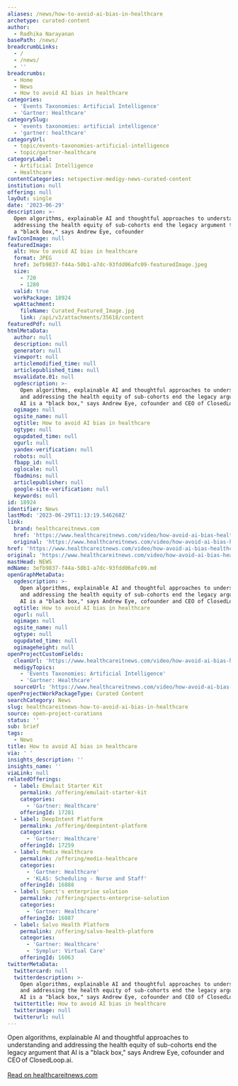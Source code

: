```yaml
---
aliases: /news/how-to-avoid-ai-bias-in-healthcare
archetype: curated-content
author:
  - Radhika Narayanan
basePath: /news/
breadcrumbLinks:
  - /
  - /news/
  - ''
breadcrumbs:
  - Home
  - News
  - How to avoid AI bias in healthcare
categories:
  - 'Events Taxonomies: Artificial Intelligence'
  - 'Gartner: Healthcare'
categorySlug:
  - 'events taxonomies: artificial intelligence'
  - 'gartner: healthcare'
categoryUrl:
  - topic/events-taxonomies-artificial-intelligence
  - topic/gartner-healthcare
categoryLabel:
  - Artificial Intelligence
  - Healthcare
contentCategories: netspective-medigy-news-curated-content
institution: null
offering: null
layOut: single
date: '2023-06-29'
description: >-
  Open algorithms, explainable AI and thoughtful approaches to understanding and
  addressing the health equity of sub-cohorts end the legacy argument that AI is
  a "black box," says Andrew Eye, cofounder 
favIconImage: null
featuredImage:
  alt: How to avoid AI bias in healthcare
  format: JPEG
  href: 3efb9837-f44a-50b1-a7dc-93fdd06afc09-featuredImage.jpeg
  size:
    - 720
    - 1280
  valid: true
  workPackage: 18924
  wpAttachment:
    fileName: Curated_Featured_Image.jpg
    link: /api/v3/attachments/35618/content
featuredPdf: null
htmlMetaData:
  author: null
  description: null
  generator: null
  viewport: null
  articlemodified_time: null
  articlepublished_time: null
  msvalidate.01: null
  ogdescription: >-
    Open algorithms, explainable AI and thoughtful approaches to understanding
    and addressing the health equity of sub-cohorts end the legacy argument that
    AI is a "black box," says Andrew Eye, cofounder and CEO of ClosedLoop.ai.
  ogimage: null
  ogsite_name: null
  ogtitle: How to avoid AI bias in healthcare
  ogtype: null
  ogupdated_time: null
  ogurl: null
  yandex-verification: null
  robots: null
  fbapp_id: null
  oglocale: null
  fbadmins: null
  articlepublisher: null
  google-site-verification: null
  keywords: null
id: 18924
identifier: News
lastMod: '2023-06-29T11:13:19.546268Z'
link:
  brand: healthcareitnews.com
  href: 'https://www.healthcareitnews.com/video/how-avoid-ai-bias-healthcare'
  original: 'https://www.healthcareitnews.com/video/how-avoid-ai-bias-healthcare'
href: 'https://www.healthcareitnews.com/video/how-avoid-ai-bias-healthcare'
original: 'https://www.healthcareitnews.com/video/how-avoid-ai-bias-healthcare'
mastHead: NEWS
mdName: 3efb9837-f44a-50b1-a7dc-93fdd06afc09.md
openGraphMetaData:
  ogdescription: >-
    Open algorithms, explainable AI and thoughtful approaches to understanding
    and addressing the health equity of sub-cohorts end the legacy argument that
    AI is a "black box," says Andrew Eye, cofounder and CEO of ClosedLoop.ai.
  ogtitle: How to avoid AI bias in healthcare
  ogurl: null
  ogimage: null
  ogsite_name: null
  ogtype: null
  ogupdated_time: null
  ogimageheight: null
openProjectCustomFields:
  cleanUrl: 'https://www.healthcareitnews.com/video/how-avoid-ai-bias-healthcare'
  medigyTopics:
    - 'Events Taxonomies: Artificial Intelligence'
    - 'Gartner: Healthcare'
  sourceUrl: 'https://www.healthcareitnews.com/video/how-avoid-ai-bias-healthcare'
openProjectWorkPackageType: Curated Content
searchCategory: News
slug: healthcareitnews-how-to-avoid-ai-bias-in-healthcare
source: open-project-curations
status: ''
sub: brief
tags:
  - News
title: How to avoid AI bias in healthcare
via: ' '
insights_description: ''
insights_name: ''
viaLink: null
relatedOfferings:
  - label: Emulait Starter Kit
    permalink: /offering/emulait-starter-kit
    categories:
      - 'Gartner: Healthcare'
    offeringId: 17281
  - label: DeepIntent Platform
    permalink: /offering/deepintent-platform
    categories:
      - 'Gartner: Healthcare'
    offeringId: 17259
  - label: Medix Healthcare
    permalink: /offering/medix-healthcare
    categories:
      - 'Gartner: Healthcare'
      - 'KLAS: Scheduling - Nurse and Staff'
    offeringId: 16888
  - label: Spect's enterprise solution
    permalink: /offering/spects-enterprise-solution
    categories:
      - 'Gartner: Healthcare'
    offeringId: 16087
  - label: Salvo Health Platform
    permalink: /offering/salvo-health-platform
    categories:
      - 'Gartner: Healthcare'
      - 'Symplur: Virtual Care'
    offeringId: 16063
twitterMetaData:
  twittercard: null
  twitterdescription: >-
    Open algorithms, explainable AI and thoughtful approaches to understanding
    and addressing the health equity of sub-cohorts end the legacy argument that
    AI is a "black box," says Andrew Eye, cofounder and CEO of ClosedLoop.ai.
  twittertitle: How to avoid AI bias in healthcare
  twitterimage: null
  twitterurl: null
---
```

<p>Open algorithms, explainable AI and thoughtful approaches to understanding and addressing the health equity of sub-cohorts end the legacy argument that AI is a "black box," says Andrew Eye, cofounder and CEO of ClosedLoop.ai.<br/><br/><a target="_blank" href=https://www.healthcareitnews.com/video/how-avoid-ai-bias-healthcare>Read on healthcareitnews.com</a></p>